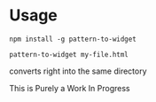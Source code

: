 # Usage

`npm install -g pattern-to-widget`

`pattern-to-widget my-file.html`

converts right into the same directory

This is Purely a Work In Progress
